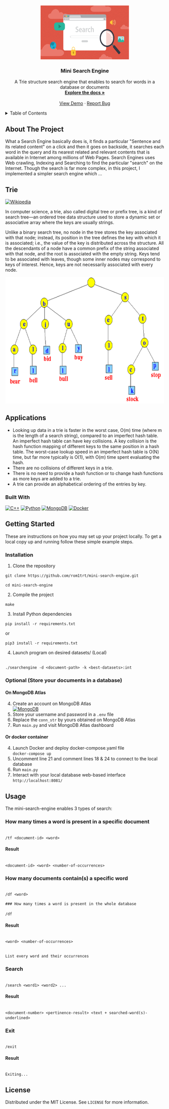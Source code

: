 <!-- PROJECT LOGO -->
<br />
<div align="center">
  <a href="https://github.com/rom1trt/mini-search-engine">
    <img src="img/logo.png" alt="Logo" width="280" height="170">
  </a>

<h3 align="center">Mini Search Engine</h3>

  <p align="center">
    A Trie structure search engine that enables to search for words in a database or documents
    <br />
    <a href="https://github.com/rom1trt/mini-search-engine"><strong>Explore the docs »</strong></a>
    <br />
    <br />
    <a href="https://github.com/rom1trt/mini-search-engine">View Demo</a>
    ·
    <a href="https://github.com/rom1trt/mini-search-engine/issues">Report Bug</a>
  </p>
</div>

<!-- TABLE OF CONTENTS -->
<details>
  <summary>Table of Contents</summary>
  <ol>
    <li>
      <a href="#about-the-project">About The Project</a>
      <ul>
        <li><a href="#built-with">Built With</a></li>
      </ul>
    </li>
    <li>
      <a href="#getting-started">Getting Started</a>
      <ul>
        <li><a href="#installation">Installation</a></li>
      </ul>
    </li>
    <li><a href="#usage">Usage</a></li>
    <li><a href="#license">License</a></li>
  </ol>
</details>

<!-- ABOUT THE PROJECT -->

## About The Project

What a Search Engine basically does is, it finds a particular "Sentence and its related content" on a click and then it goes on backside, it searches each word in the query and its nearest related and relevant contents that is available in Internet among millions of Web Pages. Search Engines uses Web crawling, Indexing and Searching to find the particular "search" on the Internet. Though the search is far more complex, in this project, I implemented a simpler search engine which ...

## Trie

[![Wikipedia](https://img.shields.io/badge/wikipedia-white?style=for-the-badge&logo=wikipedia&logoColor=black)](https://en.wikipedia.org/wiki/Trie)

In computer science, a trie, also called digital tree or prefix tree, is a kind of search tree—an ordered tree data structure used to store a dynamic set or associative array where the keys are usually strings.

Unlike a binary search tree, no node in the tree stores the key associated with that node; instead, its position in the tree defines the key with which it is associated; i.e., the value of the key is distributed across the structure. All the descendants of a node have a common prefix of the string associated with that node, and the root is associated with the empty string. Keys tend to be associated with leaves, though some inner nodes may correspond to keys of interest. Hence, keys are not necessarily associated with every node.

<img src="img/trie.png" alt="Logo" width="600" height="400">

## Applications

- Looking up data in a trie is faster in the worst case, O(m) time (where m is the length of a search string), compared to an imperfect hash table. An imperfect hash table can have key collisions. A key collision is the hash function mapping of different keys to the same position in a hash table. The worst-case lookup speed in an imperfect hash table is O(N) time, but far more typically is O(1), with O(m) time spent evaluating the hash.
- There are no collisions of different keys in a trie.
- There is no need to provide a hash function or to change hash functions as more keys are added to a trie.
- A trie can provide an alphabetical ordering of the entries by key.

### Built With

[![C++][c++]][c++-url]
[![Python][python]][python-url]
[![MongoDB][mongodb]][mongodb-url]
[![Docker][docker]][docker-url]

<!-- GETTING STARTED -->

## Getting Started

These are instructions on how you may set up your project locally.
To get a local copy up and running follow these simple example steps.

### Installation

1. Clone the repository

```
git clone https://github.com/rom1trt/mini-search-engine.git
```

```
cd mini-search-engine
```

2. Compile the project

```
make
```

3. Install Python dependencies <br>

```
pip install -r requirements.txt
```

or

```
pip3 install -r requirements.txt
```

4. Launch program on desired datasets/<file> (Local)

```

./searchengine -d <document-path> -k <best-datasets>:int

```

### Optional (Store your documents in a database)

#### On MongoDB Atlas

4. Create an account on MongoDB Atlas <br>
   [![MongoDB][mongodb2]][mongodb-url]
5. Store your username and password in a `.env` file
6. Replace the `conn_str` by yours obtained on MongoDB Atlas
7. Run `main.py` and visit MongoDB Atlas dashboard

#### Or docker container

4. Launch Docker and deploy docker-compose.yaml file <br>
   `docker-compose up`
5. Uncomment line 21 and comment lines 18 & 24 to connect to the local database
6. Run `main.py`
7. Interact with your local database web-based interface <br>
   `http://localhost:8081/`

<!-- USAGE EXAMPLES -->

## Usage

The mini-search-engine enables 3 types of search:

### How many times a word is present in a specific document

```

/tf <document-id> <word>

```

#### Result

```

<document-id> <word> <number-of-occurrences>

```

### How many documents contain(s) a specific word 

```

/df <word>

```

```
### How many times a word is present in the whole database

/df

```

#### Result

```

<word> <number-of-occurrences>

```

```

List every word and their occurrences

```

### Search

```

/search <word1> <word2> ...

```

#### Result

```

<document-number> <pertinence-result> <text + searched-word(s)-underlined>

```

### Exit

```

/exit

```

#### Result

```

Exiting...

```

<!-- LICENSE -->

## License

Distributed under the MIT License. See `LICENSE` for more information.

<!-- MARKDOWN LINKS & IMAGES -->

[c++]: https://img.shields.io/badge/C%2B%2B-grey?style=for-the-badge&logo=c%2B%2B&logoColor=white
[c++-url]: https://cplusplus.com/
[python]: https://img.shields.io/badge/Python-3776AB?style=for-the-badge&logo=python&logoColor=white
[python-url]: https://www.python.org/
[mongodb]: https://img.shields.io/badge/MongoDB-4EA94B?style=for-the-badge&logo=mongodb&logoColor=white
[mongodb2]: https://img.shields.io/badge/MongoDB-4EA94B??style=flat-square&logo=appveyor&logo=mongodb&logoColor=white
[mongodb-url]: https://www.mongodb.com/atlas/database
[docker]: https://img.shields.io/badge/docker-0096FF?style=for-the-badge&logo=docker&logoColor=white
[docker-url]: https://www.docker.com/
